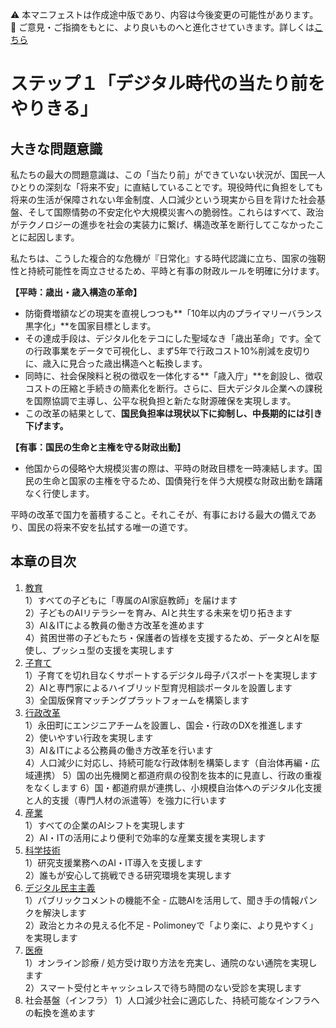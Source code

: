 ⚠️ 本マニフェストは作成途中版であり、内容は今後変更の可能性があります。  
💬 ご意見・ご指摘をもとに、より良いものへと進化させていきます。詳しくは[こちら](README.md#このマニフェスト自身もみんなの知恵を集めて改善していきます)

# ステップ１「デジタル時代の当たり前をやりきる」

## 大きな問題意識

私たちの最大の問題意識は、この「当たり前」ができていない状況が、国民一人ひとりの深刻な「将来不安」に直結していることです。現役時代に負担をしても将来の生活が保障されない年金制度、人口減少という現実から目を背けた社会基盤、そして国際情勢の不安定化や大規模災害への脆弱性。これらはすべて、政治がテクノロジーの進歩を社会の実装力に繋げ、構造改革を断行してこなかったことに起因します。

私たちは、こうした複合的な危機が『日常化』する時代認識に立ち、国家の強靭性と持続可能性を両立させるため、平時と有事の財政ルールを明確に分けます。

**【平時：歳出・歳入構造の革命】**

*   防衛費増額などの現実を直視しつつも**「10年以内のプライマリーバランス黒字化」**を国家目標とします。
*   その達成手段は、デジタル化をテコにした聖域なき「歳出革命」です。全ての行政事業をデータで可視化し、まず5年で行政コスト10%削減を皮切りに、歳入に見合った歳出構造へと転換します。
*   同時に、社会保険料と税の徴収を一体化する**「歳入庁」**を創設し、徴収コストの圧縮と手続きの簡素化を断行。さらに、巨大デジタル企業への課税を国際協調で主導し、公平な税負担と新たな財源確保を実現します。
*   この改革の結果として、**国民負担率は現状以下に抑制し、中長期的には引き下げます。**

**【有事：国民の生命と主権を守る財政出動】**

*   他国からの侵略や大規模災害の際は、平時の財政目標を一時凍結します。国民の生命と国家の主権を守るため、国債発行を伴う大規模な財政出動を躊躇なく行使します。

平時の改革で国力を蓄積すること。それこそが、有事における最大の備えであり、国民の将来不安を払拭する唯一の道です。

## 本章の目次

1. [教育](11_ステップ１教育.md)  
   1）すべての子どもに「専属のAI家庭教師」を届けます  
   2）子どものAIリテラシーを育み、AIと共生する未来を切り拓きます  
   3）AI＆ITによる教員の働き方改革を進めます  
   4）貧困世帯の子どもたち・保護者の皆様を支援するため、データとAIを駆使し、プッシュ型の支援を実現します  
2. [子育て](12_ステップ１子育て.md)  
   1）子育てを切れ目なくサポートするデジタル母子パスポートを実現します  
   2）AIと専門家によるハイブリッド型育児相談ポータルを設置します  
   3）全国版保育マッチングプラットフォームを構築します  
3. [行政改革](13_ステップ１行政改革.md)  
   1）永田町にエンジニアチームを設置し、国会・行政のDXを推進します  
   2）使いやすい行政を実現します  
   3）AI＆ITによる公務員の働き方改革を行います  
   4）人口減少に対応し、持続可能な行政体制を構築します（自治体再編・広域連携）
   5）国の出先機関と都道府県の役割を抜本的に見直し、行政の重複をなくします
   6）国・都道府県が連携し、小規模自治体へのデジタル化支援と人的支援（専門人材の派遣等）を強力に行います
4. [産業](14_ステップ１産業.md)  
   1）すべての企業のAIシフトを実現します  
   2）AI・ITの活用により便利で効率的な産業支援を実現します  
5. [科学技術](15_ステップ１科学技術.md)  
   1）研究支援業務へのAI・IT導入を支援します  
   2）誰もが安心して挑戦できる研究環境を実現します  
6. [デジタル民主主義](16_ステップ１デジタル民主主義.md)  
   1）パブリックコメントの機能不全 \- 広聴AIを活用して、聞き手の情報パンクを解決します  
   2）政治とカネの見える化不足 \- Polimoneyで「より楽に、より見やすく」を実現します
7. [医療](17_ステップ１医療.md)  
   1）オンライン診療 / 処方受け取り方法を充実し、通院のない通院を実現します  
   2）スマート受付とキャッシュレスで待ち時間のない受診を実現します
8. 社会基盤（インフラ）
   1）人口減少社会に適応した、持続可能なインフラへの転換を進めます

#  

